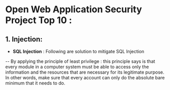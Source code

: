 # Open Web Application Security Project Top 10 :

## 1. Injection:
- **SQL Injection** : Following are solution to mitigate SQL Injection

 --  By applying the principle of least privilege : this principle says is that every module in a computer system must be able to access only the information and the resources that are necessary for its legitimate purpose. In other words, make sure that every account can only do the absolute bare minimum that it needs to do.

